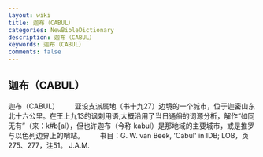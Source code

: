 ```yaml
---
layout: wiki
title: 迦布（CABUL）
categories: NewBibleDictionary
description: 迦布（CABUL）
keywords: 迦布（CABUL）
comments: false
---
```


## 迦布（CABUL）



迦布（CABUL）
　　亚设支派属地（书十九27）边境的一个城市，位于迦密山东北十六公里。在王上九13的讽刺用语,大概沿用了当日通俗的词源分析，解作“如同无有”（来：k#b[al），但也许迦布（今称 kabul）是那地域的主要城市，或是推罗与以色列边界上的哨站。
　　书目：G. W. van Beek, 'Cabul' in IDB; LOB，页275、277，注51。
J.A.M.



